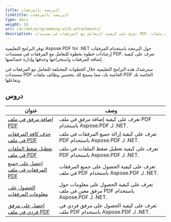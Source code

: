 ```yaml
---
title: البرمجة بالمرفقات
linktitle: البرمجة بالمرفقات
type: docs
weight: 18
url: /ar/net/programming-with-attachments/
description: تعرف على كيفية التعامل مع المرفقات في مستندات PDF، بما في ذلك إضافتها واستخراجها وحذفها، لتحسين وظائف ملفات PDF.
---
```

توفر البرامج التعليمية Aspose.PDF for .NET حول البرمجة باستخدام المرفقات إرشادات خطوة بخطوة للتعامل مع المرفقات في مستندات PDF. تعرف على كيفية إضافة المرفقات واستخراجها وحذفها وإدارة خصائصها.

سترشدك هذه البرامج التعليمية خلال الخطوات المختلفة للتعامل مع المرفقات في مستندات PDF الخاصة بك، مما يسمح لك بتحسين وظائف ملفات PDF الخاصة بك وتفاعلها.

## دروس
| عنوان | وصف |
| --- | --- | 
| [إضافة مرفق في ملف PDF](./add-attachment/) | تعرف على كيفية إضافة مرفق في ملف PDF باستخدام Aspose.PDF لـ .NET.  |  
| [حذف كافة المرفقات في ملف PDF](./delete-all-attachments/) | تعرف على كيفية إزالة جميع المرفقات في ملف PDF باستخدام Aspose.PDF لـ .NET.  |  
| [تعطيل ضغط الملفات في ملف PDF](./disable-files-compression/) | تعرف على كيفية تعطيل ضغط الملفات في ملف PDF باستخدام Aspose.PDF لـ .NET.  |  
| [احصل على جميع المرفقات في ملف PDF](./get-all-the-attachments/) | تعرف على كيفية الحصول على جميع المرفقات في ملف PDF باستخدام Aspose.PDF لـ .NET.  |  
| [الحصول على معلومات المرفقات](./get-attachment-info/) | تعرف على كيفية الحصول على معلومات حول مرفق معين في ملف PDF باستخدام Aspose.PDF لـ .NET. |  
| [احصل على مرفق فردي في ملف PDF](./get-individual-attachment/) | تعرف على كيفية الحصول على مرفق فردي في ملف PDF باستخدام Aspose.PDF لـ .NET.  |  